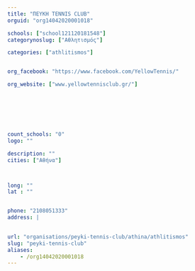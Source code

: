 ```yaml
---
title: "ΠΕΥΚΗ TENNIS CLUB"
orguid: "org14042020001018"

schools: ["school121120181548"]
categorynoslug: ["Αθλητισμός"]

categories: ["athlitismos"]


org_facebook: "https://www.facebook.com/YellowTennis/"

org_website: ["www.yellowtennisclub.gr/"]







count_schools: "0"
logo: ""

description: ""
cities: ["Αθήνα"]



long: ""
lat : ""


phone: "2108051333"
address: |
    

url: "organisations/peyki-tennis-club/athina/athlitismos"
slug: "peyki-tennis-club"
aliases:
    - /org14042020001018
---
```



